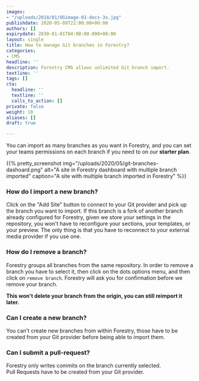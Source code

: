 ```yaml
---
images:
- "/uploads/2018/01/OGimage-01-docs-3x.jpg"
publishdate: 2020-05-09T22:00:00+00:00
authors: []
expirydate: 2030-01-01T04:00:00.000+00:00
layout: single
title: How to manage Git branches in Forestry?
categories:
- CMS
headline: ''
description: Forestry CMS allows unlimited Git branch import.
textline: ''
tags: []
cta:
  headline: ''
  textline: ''
  calls_to_action: []
private: false
weight: 10
aliases: []
draft: true

---
```

You can import as many branches as you want in Forestry, and you can set your teams permissions on each branch if you need to on our **starter plan**.

{{% pretty_screenshot img="/uploads/2020/05/git-branches-dashoard.png" alt="A site in Forestry dashboard with multiple branch imported" caption="A site with multiple branch imported in Forestry" %}}

### How do I import a new branch?

Click on the "Add Site" button to connect to your Git provider and pick up the branch you want to import. If this branch is a fork of another branch already configured for Forestry, given we store your settings in the repository, you won't have to reconfigure your sections, your templates, or your preview. The only thing is that you have to reconnect to your external media provider if you use one.

### How do I remove a branch?

Forestry groups all branches from the same repository. In order to remove a branch you have to select it, then click on the dots options menu, and then click on `remove branch`. Forestry will ask you for confirmation before we remove your branch.

**This won't delete your branch from the origin, you can still reimport it later.**

### Can I create a new branch?

You can't create new branches from within Forestry, those have to be created from your Git provider before being able to import them.

### Can I submit a pull-request?

Forestry only writes commits on the branch currently selected.  
Pull Requests have to be created from your Git provider.